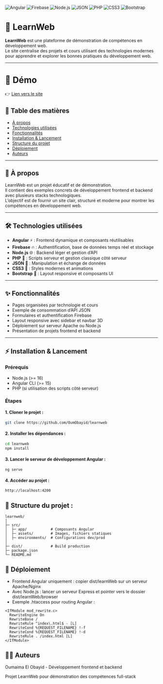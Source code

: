 ![Angular](https://img.shields.io/badge/Angular-DD0031?style=for-the-badge&logo=angular&logoColor=white)
![Firebase](https://img.shields.io/badge/Firebase-FFCA28?style=for-the-badge&logo=firebase&logoColor=black)
![Node.js](https://img.shields.io/badge/Node.js-339933?style=for-the-badge&logo=node.js&logoColor=white)
![JSON](https://img.shields.io/badge/JSON-000000?style=for-the-badge&logo=json&logoColor=white)
![PHP](https://img.shields.io/badge/PHP-777BB4?style=for-the-badge&logo=php&logoColor=white)
![CSS3](https://img.shields.io/badge/CSS3-1572B6?style=for-the-badge&logo=css3&logoColor=white)
![Bootstrap](https://img.shields.io/badge/Bootstrap-563D7C?style=for-the-badge&logo=bootstrap&logoColor=white)


# 🚀 LearnWeb

**LearnWeb** est une plateforme de démonstration de compétences en développement web.  
Le site centralise des projets et cours utilisant des technologies modernes pour apprendre et explorer les bonnes pratiques du développement web.

---

# 🚀 Démo
👉 [Lien vers le site](https://learnweb.oumportfolio.com/)

## 📝 Table des matières

- [À propos](#-à-propos)
- [Technologies utilisées](#-technologies-utilisées)
- [Fonctionnalités](#-fonctionnalités)
- [Installation & Lancement](#-installation--lancement)
- [Structure du projet](#-structure-du-projet)
- [Déploiement](#-déploiement)
- [Auteurs](#-auteurs)

---

## 📖 À propos

LearnWeb est un projet éducatif et de démonstration.  
Il contient des exemples concrets de développement frontend et backend avec plusieurs stacks technologiques.  
L’objectif est de fournir un site clair, structuré et moderne pour montrer les compétences en développement web.

---

## 🛠️ Technologies utilisées

- **Angular** ⚡ : Frontend dynamique et composants réutilisables  
- **Firebase** 🔥 : Authentification, base de données temps réel et stockage  
- **Node.js** 🌐 : Backend léger et gestion d’API  
- **PHP** 🐘 : Scripts serveur et gestion classique côté serveur  
- **JSON** 📄 : Manipulation et échange de données  
- **CSS3** 🎨 : Styles modernes et animations  
- **Bootstrap** 💠 : Layout responsive et composants UI
---

## ✨ Fonctionnalités

- Pages organisées par technologie et cours  
- Exemple de consommation d’API JSON  
- Formulaires et authentification Firebase  
- Layout responsive avec sidebar et navbar 3D  
- Déploiement sur serveur Apache ou Node.js  
- Présentation de projets frontend et backend
---

## ⚡ Installation & Lancement

### Prérequis

- Node.js (>= 16)  
- Angular CLI (>= 15)  
- PHP (si utilisation des scripts côté serveur)  

### Étapes

#### 1. Cloner le projet :  
```bash
git clone https://github.com/OumObayid/learnweb
```

#### 2. Installer les dépendances :
```bash
cd learnweb
npm install
```

#### 3. Lancer le serveur de développement Angular :
```
ng serve
```

#### 4. Accéder au projet :
```
http://localhost:4200
```

## 📁 Structure du projet :
```
learnweb/
│
├─ src/
│  ├─ app/           # Composants Angular
│  ├─ assets/        # Images, fichiers statiques
│  ├─ environments/  # Configurations dev/prod
│
├─ dist/             # Build production
├─ package.json
└─ README.md
```

## 🚀 Déploiement

- Frontend Angular uniquement : copier dist/learnWeb sur un serveur Apache/Nginx
- Avec Node.js : lancer un serveur Express et pointer vers le dossier dist/learnWeb/browser
- Exemple .htaccess pour routing Angular :
  
```
<IfModule mod_rewrite.c>
  RewriteEngine On
  RewriteBase /
  RewriteRule ^index\.html$ - [L]
  RewriteCond %{REQUEST_FILENAME} !-f
  RewriteCond %{REQUEST_FILENAME} !-d
  RewriteRule . /index.html [L]
</IfModule>
```

## 👨‍💻 Auteurs

Oumaima El Obayid - Développement frontend et backend

Projet LearnWeb pour démonstration des compétences full-stack
